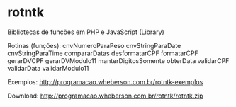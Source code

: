 # rotntk
Bibliotecas de funções em PHP e JavaScript (Library)

Rotinas (funções):
	cnvNumeroParaPeso
	cnvStringParaDate
	cnvStringParaTime
	compararDatas
	desformatarCPF
	formatarCPF
	gerarDVCPF
	gerarDVModulo11
	manterDigitosSomente
	obterData
	validarCPF
	validarData
	validarModulo11

Exemplos:
	http://programacao.wheberson.com.br/rotntk-exemplos

Download:
	http://programacao.wheberson.com.br/rotntk/rotntk.zip
